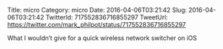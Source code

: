 Title: micro
Category: micro
Date: 2016-04-06T03:21:42
Slug: 2016-04-06T03:21:42
TwitterId: 717552836716855297
TweetUrl: https://twitter.com/mark_philpot/status/717552836716855297

What I wouldn’t give for a quick wireless network switcher on iOS